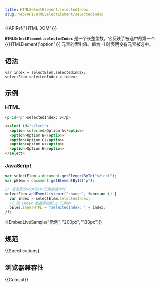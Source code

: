 ```yaml
---
title: HTMLSelectElement.selectedIndex
slug: Web/API/HTMLSelectElement/selectedIndex
---
```


{{APIRef("HTML DOM")}}

**`HTMLSelectElement.selectedIndex`** 是一个长整型数，它反映了被选中的第一个 {{HTMLElement("option")}} 元素的索引值。值为 -1 时表明没有元素被选中。

## 语法

```
var index = selectElem.selectedIndex;
selectElem.selectedIndex = index;
```

## 示例

### HTML

```html
<p id="p">selectedIndex: 0</p>

<select id="select">
  <option selected>Option A</option>
  <option>Option B</option>
  <option>Option C</option>
  <option>Option D</option>
  <option>Option E</option>
</select>
```

### JavaScript

```js
var selectElem = document.getElementById("select");
var pElem = document.getElementById("p");

// 当有新的<option>元素被选中时
selectElem.addEventListener("change", function () {
  var index = selectElem.selectedIndex;
  // 把 index 数据添加到 p 元素中
  pElem.innerHTML = "selectedIndex: " + index;
});
```

{{EmbedLiveSample("示例", "200px", "130px")}}

## 规范

{{Specifications}}

## 浏览器兼容性

{{Compat}}
